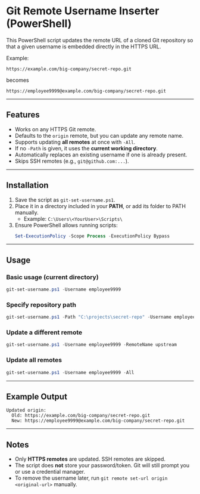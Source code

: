 # Git Remote Username Inserter (PowerShell)

This PowerShell script updates the remote URL of a cloned Git repository so that a given username is embedded directly in the HTTPS URL.

Example:  
```
https://example.com/big-company/secret-repo.git
```
becomes  
```
https://employee9999@example.com/big-company/secret-repo.git
```

---

## Features
- Works on any HTTPS Git remote.
- Defaults to the `origin` remote, but you can update any remote name.
- Supports updating **all remotes** at once with `-All`.
- If no `-Path` is given, it uses the **current working directory**.
- Automatically replaces an existing username if one is already present.
- Skips SSH remotes (e.g., `git@github.com:...`).

---

## Installation

1. Save the script as `git-set-username.ps1`.
2. Place it in a directory included in your **PATH**, or add its folder to PATH manually.
   - Example: `C:\Users\<YourUser>\Scripts\`
3. Ensure PowerShell allows running scripts:
   ```powershell
   Set-ExecutionPolicy -Scope Process -ExecutionPolicy Bypass
   ```

---

## Usage

### Basic usage (current directory)
```powershell
git-set-username.ps1 -Username employee9999
```

### Specify repository path
```powershell
git-set-username.ps1 -Path "C:\projects\secret-repo" -Username employee9999
```

### Update a different remote
```powershell
git-set-username.ps1 -Username employee9999 -RemoteName upstream
```

### Update all remotes
```powershell
git-set-username.ps1 -Username employee9999 -All
```

---

## Example Output

```
Updated origin:
  Old: https://example.com/big-company/secret-repo.git
  New: https://employee9999@example.com/big-company/secret-repo.git
```

---

## Notes
- Only **HTTPS remotes** are updated. SSH remotes are skipped.
- The script does **not** store your password/token. Git will still prompt you or use a credential manager.
- To remove the username later, run `git remote set-url origin <original-url>` manually.

